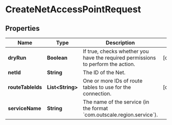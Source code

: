 

# CreateNetAccessPointRequest


## Properties

| Name | Type | Description | Notes |
|------------ | ------------- | ------------- | -------------|
|**dryRun** | **Boolean** | If true, checks whether you have the required permissions to perform the action. |  [optional] |
|**netId** | **String** | The ID of the Net. |  |
|**routeTableIds** | **List&lt;String&gt;** | One or more IDs of route tables to use for the connection. |  [optional] |
|**serviceName** | **String** | The name of the service (in the format &#x60;com.outscale.region.service&#x60;). |  |



